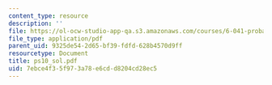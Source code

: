 ```yaml
---
content_type: resource
description: ''
file: https://ol-ocw-studio-app-qa.s3.amazonaws.com/courses/6-041-probabilistic-systems-analysis-and-applied-probability-spring-2006/7ebce4f35f973a78e6cdd8204cd28ec5_ps10_sol.pdf
file_type: application/pdf
parent_uid: 9325de54-2d65-bf39-fdfd-628b4570d9ff
resourcetype: Document
title: ps10_sol.pdf
uid: 7ebce4f3-5f97-3a78-e6cd-d8204cd28ec5
---
```

